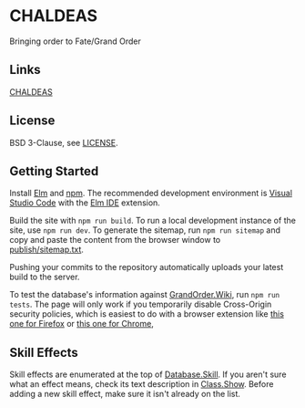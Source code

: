 # CHALDEAS
Bringing order to Fate/Grand Order

## Links
[CHALDEAS](https://chaldeas.surge.sh)

## License
BSD 3-Clause, see [LICENSE](https://github.com/jnbooth/chaldeas/blob/master/LICENSE).

## Getting Started
Install [Elm](https://guide.elm-lang.org/install.html) and [npm](https://www.npmjs.com/get-npm). The recommended development environment is [Visual Studio Code](code.visualstudio.com) with the [Elm IDE](https://marketplace.visualstudio.com/items/sbrink.elm) extension. 

Build the site with `npm run build`. To run a local development instance of the site, use `npm run dev`. To generate the sitemap, run `npm run sitemap` and copy and paste the content from the browser window to [publish/sitemap.txt](publish/sitemap.txt).

Pushing your commits to the repository automatically uploads your latest build to the server.

To test the database's information against [GrandOrder.Wiki](https://grandorder.wiki), run `npm run tests`. The page will only work if you temporarily disable Cross-Origin security policies, which is easiest to do with a browser extension like [this one for Firefox](https://addons.mozilla.org/en-US/firefox/addon/cors-everywhere/) or [this one for Chrome](https://chrome.google.com/webstore/detail/allow-control-allow-origi/nlfbmbojpeacfghkpbjhddihlkkiljbi?hl=en),

## Skill Effects
Skill effects are enumerated at the top of [Database.Skill](src/Database/Skill.elm). If you aren't sure what an effect means, check its text description in [Class.Show](src/Class/Show.elm). Before adding a new skill effect, make sure it isn't already on the list.
